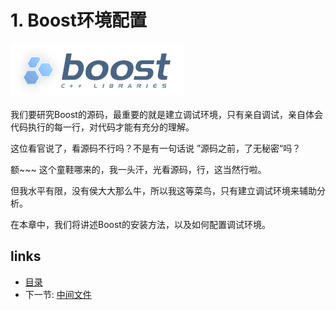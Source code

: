 # 1. Boost环境配置

![](../images/boost.png)


我们要研究Boost的源码，最重要的就是建立调试环境，只有亲自调试，亲自体会代码执行的每一行，对代码才能有充分的理解。

这位看官说了，看源码不行吗？不是有一句话说 ”源码之前，了无秘密“吗？

额~~~ 这个童鞋哪来的，我一头汗，光看源码，行，这当然行啦。

但我水平有限，没有侯大大那么牛，所以我这等菜鸟，只有建立调试环境来辅助分析。


在本章中，我们将讲述Boost的安装方法，以及如何配置调试环境。


## links
  * [目录](<preface.md>)
  * 下一节: [中间文件](<01.01.Boost安装.md>)
